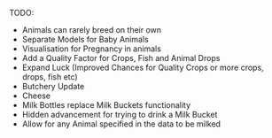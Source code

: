 TODO:
- Animals can rarely breed on their own
- Separate Models for Baby Animals
- Visualisation for Pregnancy in animals
- Add a Quality Factor for Crops, Fish and Animal Drops
- Expand Luck (Improved Chances for Quality Crops or more crops, drops, fish etc)
- Butchery Update
- Cheese
- Milk Bottles replace Milk Buckets functionality
- Hidden advancement for trying to drink a Milk Bucket
- Allow for any Animal specified in the data to be milked